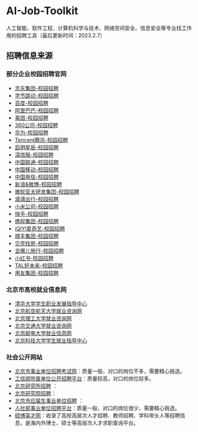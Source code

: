# AI-Job-Toolkit

人工智能、软件工程、计算机科学与技术、网络空间安全、信息安全等专业找工作用的招聘工具（最后更新时间：2023.2.7）



## 招聘信息来源

### 部分企业校园招聘官网

- [京东集团-校园招聘](http://campus.jd.com/)
- [字节跳动-校园招聘](https://jobs.bytedance.com/)
- [百度-校园招聘](https://talent.baidu.com/external/baidu/campus.html)
- [阿里巴巴-校园招聘](https://talent.alibaba.com/campus/home)
- [美团-校园招聘](https://campus.meituan.com/recruit)
- [360公司-校园招聘](http://campus.360.cn/home)
- [华为-校园招聘](https://career.huawei.com/reccampportal/portal5/campus-recruitment.html)
- [Tencent腾讯-校园招聘](https://join.qq.com/)
- [启明星辰-校园招聘](https://venusgroup.zhiye.com/Campus)
- [深信服-校园招聘](https://hr.sangfor.com/)
- [中国联通-校园招聘](http://zglt2022.zhaopin.com)
- [中国移动-校园招聘](https://job.10086.cn/)
- [中国电信-校园招聘](http://www.chinatelecom.com.cn/zp/)
- [新浪&微博-校园招聘](https://career.sina.com.cn/)
- [微软亚太研发集团-校园招聘](https://www.microsoft.com/zh-cn/ard/recruitment)
- [滴滴出行-校园招聘](http://campus.didiglobal.com/campus_apply/didiglobal/6223#/)
- [小米公司-校园招聘](https://hr.xiaomi.com/)
- [快手-校园招聘](https://campus.kuaishou.cn/)
- [携程集团-校园招聘](https://job.ctrip.com/index.html#/)
- [iQIYI爱奇艺-校园招聘](https://careers.iqiyi.com/)
- [顺丰集团-校园招聘](http://campus.sf-express.com/#/homePage)
- [贝壳找房-校园招聘](http://campus.ke.com/)
- [去哪儿旅行-校园招聘](https://app.mokahr.com/apply/qunar/4206#/)
- [小红书-校园招聘](https://job.xiaohongshu.com/campus)
- [TAL好未来-校园招聘](http://job.100tal.com/)
- [用友集团-校园招聘](http://career.yonyou.com/)



### 北京市高校就业信息网

- [清华大学学生职业发展指导中心](https://career.tsinghua.edu.cn/)
- [北京航空航天大学就业咨询网](https://career.buaa.edu.cn/)
- [北京理工大学就业咨询网](http://job.bit.edu.cn/)
- [北京交通大学就业咨询网](http://job.njtu.edu.cn/frontpage/bjtu/html/index.html)
- [北京邮电大学就业信息网](https://job.bupt.edu.cn/frontpage/bupt/html/index.html)
- [北京科技大学学生就业指导中心](https://job.ustb.edu.cn/)

  

### 社会公开网站

- [北京市事业单位招聘考试网](http://www.shiyebian.net/beijing/index.html)：质量一般，对口的岗位不多，需要精心挑选。
- [工信部所属单位公开招聘平台](http://www.gxbzhp.org.cn/)：质量较高，对口的岗位较多。
- [北京研究所招聘](http://zhiwei.yingjiesheng.com/yanjiusuo/beijing/)  ：
- [北京研究院招聘](http://zhiwei.yingjiesheng.com/yanjiuyuan/beijing/)：
- [北京市应届生事业单位招聘](http://zhiwei.yingjiesheng.com/shiyedanwei/beijing/)  ：
- [人社部事业单位招聘平台](http://www.mohrss.gov.cn/SYrlzyhshbzb/fwyd/SYkaoshizhaopin/zyhgjjgsydwgkzp/zpgg/)：质量一般，对口的岗位很少，需要精心挑选。
- [硕博英才网](http://www.shuobojob.cn/sydw/bj/)：收录了高校高层次人才招聘、教师招聘、学科带头人等招聘信息，是海内外博士、硕士等高层次人才求职查询平台。
